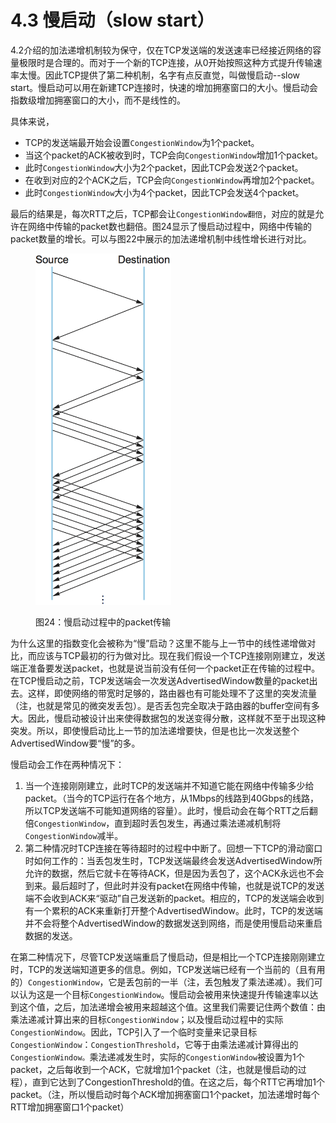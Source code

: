 # 4.3 慢启动（slow start）

4.2介绍的加法递增机制较为保守，仅在TCP发送端的发送速率已经接近网络的容量极限时是合理的。而对于一个新的TCP连接，从0开始按照这种方式提升传输速率太慢。因此TCP提供了第二种机制，名字有点反直觉，叫做慢启动--slow start。慢启动可以用在新建TCP连接时，快速的增加拥塞窗口的大小。慢启动会指数级增加拥塞窗口的大小，而不是线性的。

具体来说，

* TCP的发送端最开始会设置`CongestionWindow`为1个packet。
* 当这个packet的ACK被收到时，TCP会向`CongestionWindow`增加1个packet。
* 此时`CongestionWindow`大小为2个packet，因此TCP会发送2个packet。
* 在收到对应的2个ACK之后，TCP会向`CongestionWindow`再增加2个packet。
* 此时`CongestionWindow`大小为4个packet，因此TCP会发送4个packet。

最后的结果是，每次RTT之后，TCP都会让`CongestionWindow翻倍`，对应的就是允许在网络中传输的packet数也翻倍。图24显示了慢启动过程中，网络中传输的packet数量的增长。可以与图22中展示的加法递增机制中线性增长进行对比。

<figure><img src="../.gitbook/assets/image (7).png" alt="" width="217"><figcaption><p>图24：慢启动过程中的packet传输</p></figcaption></figure>

为什么这里的指数变化会被称为“慢”启动？这里不能与上一节中的线性递增做对比，而应该与TCP最初的行为做对比。现在我们假设一个TCP连接刚刚建立，发送端正准备要发送packet，也就是说当前没有任何一个packet正在传输的过程中。在TCP慢启动之前，TCP发送端会一次发送AdvertisedWindow数量的packet出去。这样，即使网络的带宽时足够的，路由器也有可能处理不了这里的突发流量（注，也就是常见的微突发丢包）。是否丢包完全取决于路由器的buffer空间有多大。因此，慢启动被设计出来使得数据包的发送变得分散，这样就不至于出现这种突发。所以，即使慢启动比上一节的加法递增要快，但是也比一次发送整个AdvertisedWindow要“慢”的多。

慢启动会工作在两种情况下：

1. 当一个连接刚刚建立，此时TCP的发送端并不知道它能在网络中传输多少给packet。（当今的TCP运行在各个地方，从1Mbps的线路到40Gbps的线路，所以TCP发送端不可能知道网络的容量）。此时，慢启动会在每个RTT之后翻倍`CongestionWindow`，直到超时丢包发生，再通过乘法递减机制将`CongestionWindow`减半。
2. 第二种情况时TCP连接在等待超时的过程中中断了。回想一下TCP的滑动窗口时如何工作的：当丢包发生时，TCP发送端最终会发送AdvertisedWindow所允许的数据，然后它就卡在等待ACK，但是因为丢包了，这个ACK永远也不会到来。最后超时了，但此时并没有packet在网络中传输，也就是说TCP的发送端不会收到ACK来“驱动”自己发送新的packet。相应的，TCP的发送端会收到有一个累积的ACK来重新打开整个AdvertisedWindow。此时，TCP的发送端并不会将整个AdvertisedWindow的数据发送到网络，而是使用慢启动来重启数据的发送。

在第二种情况下，尽管TCP发送端重启了慢启动，但是相比一个TCP连接刚刚建立时，TCP的发送端知道更多的信息。例如，TCP发送端已经有一个当前的（且有用的）`CongestionWindow`，它是丢包前的一半（注，丢包触发了乘法递减）。我们可以认为这是一个目标`CongestionWindow`。慢启动会被用来快速提升传输速率以达到这个值，之后，加法递增会被用来超越这个值。这里我们需要记住两个数值：由乘法递减计算出来的目标`CongestionWindow`；以及慢启动过程中的实际`CongestionWindow`。因此，TCP引入了一个临时变量来记录目标`CongestionWindow`：`CongestionThreshold`，它等于由乘法递减计算得出的`CongestionWindow。`乘法递减发生时，实际的`CongestionWindow`被设置为1个packet，之后每收到一个ACK，它就增加1个packet（注，也就是慢启动的过程），直到它达到了CongestionThreshold的值。在这之后，每个RTT它再增加1个packet。（注，所以慢启动时每个ACK增加拥塞窗口1个packet，加法递增时每个RTT增加拥塞窗口1个packet）

